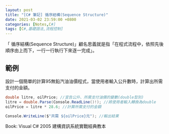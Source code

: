 ```yaml
---
layout: post
title: "[C# 筆記] 循序結構(Sequence Structure)"
date: 2021-03-02 23:59:00 +0800
categories: [Notes,C#]
tags: [C#,基礎語法,流程控制]
---
```


「 循序結構(Sequence Structure)」顧名思義就是指「在程式流程中，依照先後順序由上而下，一行一行執行下來逐一完成」。

## 範例

設計一個簡單的計算95無鉛汽油油價程式，當使用者輸入公升數時，計算出所需支付的金額。

```c#
double litre, oilPrice; //宣告公升、所需支付油價的變數(double型別)
litre = double.Parse(Console.ReadLine()!); //將使用者輸入轉換為double
oilPrice = litre * 28.6; //計算所需支付的金額

Console.WriteLine($"共需 ${oilPrice}元"); //輸出結果
```

      
Book: Visual C# 2005 建構資訊系統實戰經典教本